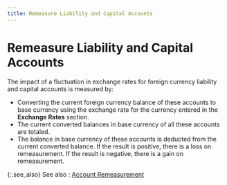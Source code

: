 ```yaml
---
title: Remeasure Liability and Capital Accounts
---
```


# Remeasure Liability and Capital Accounts


The impact of a fluctuation in exchange rates for foreign currency liability  and capital accounts is measured by:

- Converting  the current foreign currency balance of these accounts to base currency  using the exchange rate for the currency entered in the **Exchange 
 Rates** section.
- The current  converted balances in base currency of all these accounts are totaled.
- The balance  in base currency of these accounts is deducted from the current converted  balance. If the result is positive, there is a loss on remeasurement.  If the result is negative, there is a gain on remeasurement.



{:.see_also}
See also
: [Account  Remeasurement]({{site.acc_baseurl}}/account-remeasurement/account_remeasurement_accounting.html)
